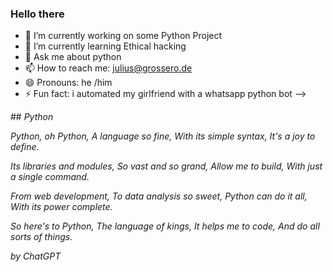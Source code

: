 ### Hello there



- 🔭 I’m currently working on some Python Project
- 🌱 I’m currently learning Ethical hacking
- 💬 Ask me about python
- 📫 How to reach me: julius@grossero.de
- 😄 Pronouns: he /him
- ⚡ Fun fact: i automated my girlfriend with a whatsapp python bot
-->

##<i> Python

Python, oh Python,
A language so fine,
With its simple syntax,
It's a joy to define.

Its libraries and modules,
So vast and so grand,
Allow me to build,
With just a single command.

From web development,
To data analysis so sweet,
Python can do it all,
With its power complete.

So here's to Python,
The language of kings,
It helps me to code,
And do all sorts of things.

by ChatGPT
</i>
